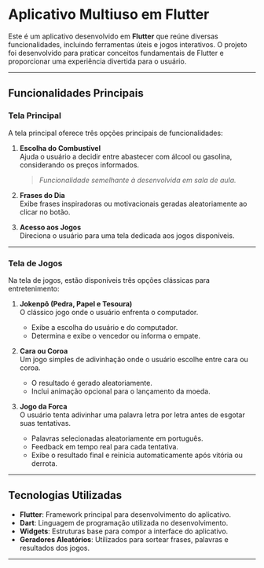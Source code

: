 # Aplicativo Multiuso em Flutter

Este é um aplicativo desenvolvido em **Flutter** que reúne diversas funcionalidades, incluindo ferramentas úteis e jogos interativos. O projeto foi desenvolvido para praticar conceitos fundamentais de Flutter e proporcionar uma experiência divertida para o usuário.

---

## Funcionalidades Principais

### **Tela Principal**
A tela principal oferece três opções principais de funcionalidades:

1. **Escolha do Combustível**  
   Ajuda o usuário a decidir entre abastecer com álcool ou gasolina, considerando os preços informados.  
   > *Funcionalidade semelhante à desenvolvida em sala de aula.*

2. **Frases do Dia**  
   Exibe frases inspiradoras ou motivacionais geradas aleatoriamente ao clicar no botão.

3. **Acesso aos Jogos**  
   Direciona o usuário para uma tela dedicada aos jogos disponíveis.

---

### **Tela de Jogos**
Na tela de jogos, estão disponíveis três opções clássicas para entretenimento:

1. **Jokenpô (Pedra, Papel e Tesoura)**  
   O clássico jogo onde o usuário enfrenta o computador.  
   - Exibe a escolha do usuário e do computador.  
   - Determina e exibe o vencedor ou informa o empate.

2. **Cara ou Coroa**  
   Um jogo simples de adivinhação onde o usuário escolhe entre cara ou coroa.  
   - O resultado é gerado aleatoriamente.  
   - Inclui animação opcional para o lançamento da moeda.

3. **Jogo da Forca**  
   O usuário tenta adivinhar uma palavra letra por letra antes de esgotar suas tentativas.  
   - Palavras selecionadas aleatoriamente em português.  
   - Feedback em tempo real para cada tentativa.  
   - Exibe o resultado final e reinicia automaticamente após vitória ou derrota.

---

## Tecnologias Utilizadas
- **Flutter**: Framework principal para desenvolvimento do aplicativo.  
- **Dart**: Linguagem de programação utilizada no desenvolvimento.  
- **Widgets**: Estruturas base para compor a interface do aplicativo.  
- **Geradores Aleatórios**: Utilizados para sortear frases, palavras e resultados dos jogos.  

---
